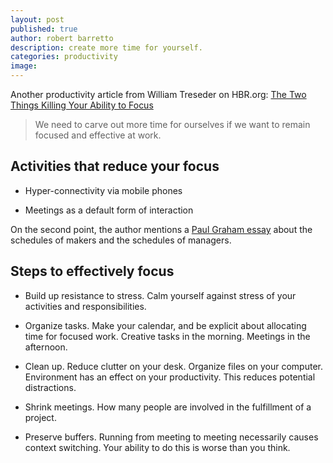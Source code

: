 ```yaml
---
layout: post
published: true
author: robert barretto
description: create more time for yourself.
categories: productivity
image:
---
```

Another productivity article from William Treseder on HBR.org:  [The Two Things Killing Your Ability to Focus](https://hbr.org/2016/08/the-two-things-killing-your-ability-to-focus)

> We need to carve out more time for ourselves if we want to remain focused and effective at work.

## Activities that reduce your focus
* Hyper-connectivity via mobile phones

* Meetings as a default form of interaction

On the second point, the author mentions a [Paul Graham essay](http://www.paulgraham.com/makersschedule.html) about the schedules of makers and the schedules of managers.  

## Steps to effectively focus
* Build up resistance to stress.  Calm yourself against stress of your activities and responsibilities.

* Organize tasks. Make your calendar, and be explicit about allocating time for focused work. Creative tasks in the morning.  Meetings in the afternoon.

* Clean up.  Reduce clutter on your desk.  Organize files on your computer.  Environment has an effect on your productivity.  This reduces potential distractions.

* Shrink meetings.  How many people are involved in the fulfillment of a project.

* Preserve buffers.  Running from meeting to meeting necessarily causes context switching.  Your ability to do this is worse than you think.
